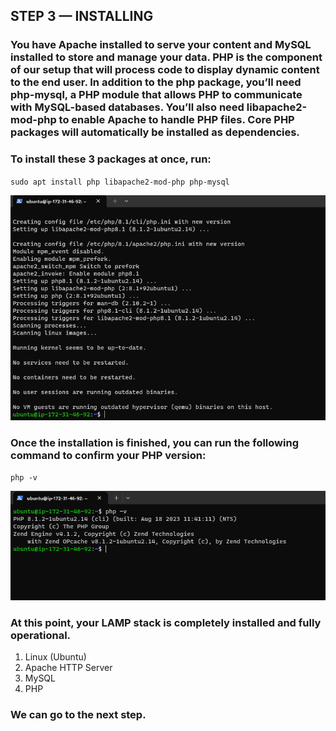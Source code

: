## STEP 3 — INSTALLING

### You have Apache installed to serve your content and MySQL installed to store and manage your data. PHP is the component of our setup that will process code to display dynamic content to the end user. In addition to the php package, you’ll need php-mysql, a PHP module that allows PHP to communicate with MySQL-based databases. You’ll also need libapache2-mod-php to enable Apache to handle PHP files. Core PHP packages will automatically be installed as dependencies.

### To install these 3 packages at once, run: 

`sudo apt install php libapache2-mod-php php-mysql`

![libapache2](./images/libapache2-mod-php.png)

### Once the installation is finished, you can run the following command to confirm your PHP version:

`php -v` 

![libapache2](./images/output-libapache.png)

### At this point, your LAMP stack is completely installed and fully operational.

1. Linux (Ubuntu) 
2. Apache HTTP Server
3. MySQL
4. PHP

### We can go to the next step.